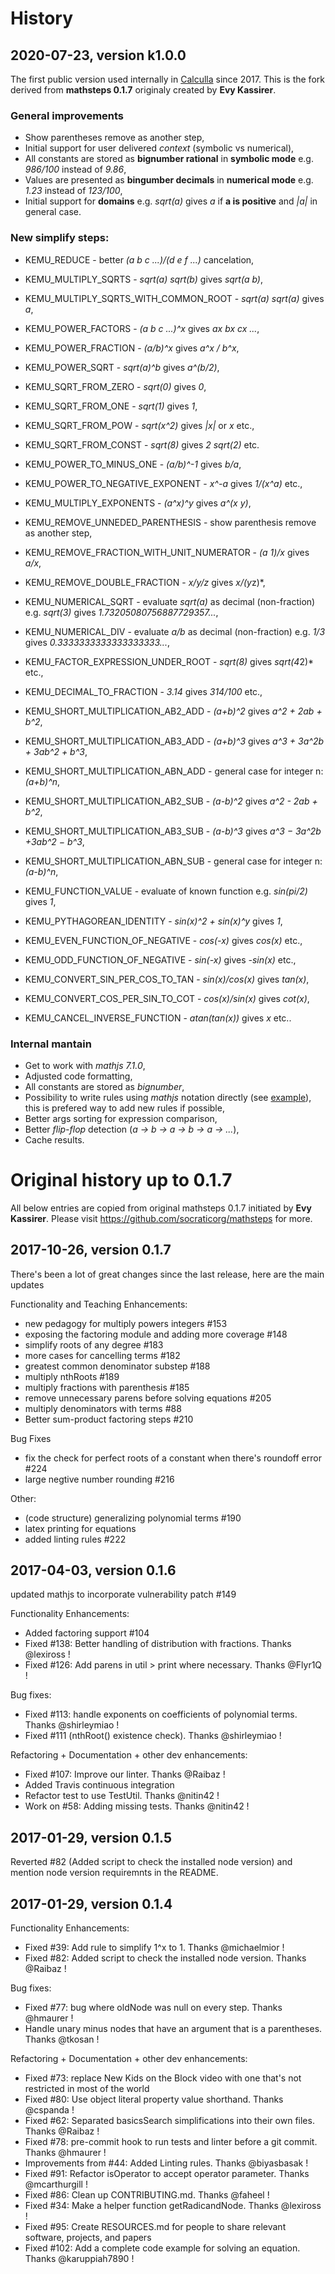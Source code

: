 # History

## 2020-07-23, version k1.0.0
The first public version used internally in [Calculla](https://calculla.com) since 2017.
This is the fork derived from **mathsteps 0.1.7** originaly created by **Evy Kassirer**.

  ### General improvements
  - Show parentheses remove as another step,
  - Initial support for user delivered *context* (symbolic vs numerical),
  - All constants are stored as **bignumber rational** in **symbolic mode** e.g. *986/100* instead of *9.86*,
  - Values are presented as **bingumber decimals** in **numerical mode** e.g. *1.23* instead of *123/100*,
  - Initial support for **domains** e.g. *sqrt(a)* gives *a* if **a is positive** and *|a|* in general case.
    
  ### New simplify steps:
    
  - KEMU_REDUCE - better *(a b c ...)/(d e f ...)* cancelation,
  - KEMU_MULTIPLY_SQRTS - *sqrt(a) sqrt(b)* gives *sqrt(a b)*,
  - KEMU_MULTIPLY_SQRTS_WITH_COMMON_ROOT - *sqrt(a) sqrt(a)* gives *a*,
  - KEMU_POWER_FACTORS - *(a b c ...)^x* gives *ax bx cx ...*,
  - KEMU_POWER_FRACTION - *(a/b)^x* gives *a^x / b^x*,
  - KEMU_POWER_SQRT - *sqrt(a)^b* gives *a^(b/2)*,
  - KEMU_SQRT_FROM_ZERO - *sqrt(0)* gives *0*,
  - KEMU_SQRT_FROM_ONE - *sqrt(1)* gives *1*,
  - KEMU_SQRT_FROM_POW - *sqrt(x^2)* gives *|x|* or *x* etc.,
  - KEMU_SQRT_FROM_CONST - *sqrt(8)* gives *2 sqrt(2)* etc.
  - KEMU_POWER_TO_MINUS_ONE - *(a/b)^-1* gives *b/a*,
  - KEMU_POWER_TO_NEGATIVE_EXPONENT - *x^-a* gives *1/(x^a)* etc.,
  - KEMU_MULTIPLY_EXPONENTS - *(a^x)^y* gives *a^(x y)*,
  - KEMU_REMOVE_UNNEDED_PARENTHESIS - show parenthesis remove as another step,
  - KEMU_REMOVE_FRACTION_WITH_UNIT_NUMERATOR - *(a 1)/x* gives *a/x*,
  - KEMU_REMOVE_DOUBLE_FRACTION - *x/y/z* gives *x/(y*z)*,
  - KEMU_NUMERICAL_SQRT - evaluate *sqrt(a)* as decimal (non-fraction) e.g. *sqrt(3)* gives *1.73205080756887729357...*,
  - KEMU_NUMERICAL_DIV - evaluate *a/b* as decimal (non-fraction) e.g. *1/3* gives *0.3333333333333333333...*,
  - KEMU_FACTOR_EXPRESSION_UNDER_ROOT - *sqrt(8)* gives *sqrt(4*2)* etc.,
  - KEMU_DECIMAL_TO_FRACTION - *3.14* gives *314/100* etc.,

  - KEMU_SHORT_MULTIPLICATION_AB2_ADD - *(a+b)^2* gives *a^2 + 2ab + b^2*,
  - KEMU_SHORT_MULTIPLICATION_AB3_ADD - *(a+b)^3* gives *a^3 + 3a^2b + 3ab^2 + b^3*,
  - KEMU_SHORT_MULTIPLICATION_ABN_ADD - general case for integer n: *(a+b)^n*,

  - KEMU_SHORT_MULTIPLICATION_AB2_SUB - *(a-b)^2* gives *a^2 - 2ab + b^2*,
  - KEMU_SHORT_MULTIPLICATION_AB3_SUB - *(a-b)^3* gives *a^3 − 3a^2b +3ab^2 − b^3*,
  - KEMU_SHORT_MULTIPLICATION_ABN_SUB - general case for integer n: *(a-b)^n*,

  - KEMU_FUNCTION_VALUE - evaluate of known function e.g. *sin(pi/2)* gives *1*,
  - KEMU_PYTHAGOREAN_IDENTITY - *sin(x)^2 + sin(x)^y* gives *1*,
  - KEMU_EVEN_FUNCTION_OF_NEGATIVE - *cos(-x)* gives *cos(x)* etc.,
  - KEMU_ODD_FUNCTION_OF_NEGATIVE - *sin(-x)* gives *-sin(x)* etc.,
  - KEMU_CONVERT_SIN_PER_COS_TO_TAN - *sin(x)/cos(x)* gives *tan(x)*,
  - KEMU_CONVERT_COS_PER_SIN_TO_COT - *cos(x)/sin(x)* gives *cot(x)*,
  - KEMU_CANCEL_INVERSE_FUNCTION - *atan(tan(x))* gives *x* etc..
  
  ### Internal mantain
  - Get to work with *mathjs 7.1.0*,
  - Adjusted code formatting,
  - All constants are stored as *bignumber*,
  - Possibility to write rules using *mathjs* notation directly (see [example](https://github.com/kemu-studio/mathsteps/blob/sync-with-calculla/lib/simplifyExpression/kemuCommonSearch/commonFunctions.js)), this is prefered way to add new rules if possible,
  - Better args sorting for expression comparison,
  - Better *flip-flop* detection (*a -> b -> a -> b -> a -> ...*),
  - Cache results.

# Original history up to 0.1.7
All below entries are copied from original mathsteps 0.1.7 initiated by **Evy Kassirer**.
Please visit https://github.com/socraticorg/mathsteps for more.

## 2017-10-26, version 0.1.7

There's been a lot of great changes since the last release, here are the main updates

Functionality and Teaching Enhancements:

- new pedagogy for multiply powers integers #153
- exposing the factoring module and adding more coverage #148
- simplify roots of any degree #183
- more cases for cancelling terms #182
- greatest common denominator substep #188
- multiply nthRoots #189
- multiply fractions with parenthesis #185
- remove unnecessary parens before solving equations #205
- multiply denominators with terms #88
- Better sum-product factoring steps #210


Bug Fixes

- fix the check for perfect roots of a constant when there's roundoff error #224
- large negtive number rounding #216

Other:

- (code structure) generalizing polynomial terms #190
- latex printing for equations
- added linting rules #222


## 2017-04-03, version 0.1.6

updated mathjs to incorporate vulnerability patch #149

Functionality Enhancements:

- Added factoring support #104
- Fixed #138: Better handling of distribution with fractions. Thanks @lexiross !
- Fixed #126: Add parens in util > print where necessary. Thanks @Flyr1Q !

Bug fixes:

- Fixed #113: handle exponents on coefficients of polynomial terms. Thanks @shirleymiao !
- Fixed #111 (nthRoot() existence check). Thanks @shirleymiao !

Refactoring + Documentation + other dev enhancements:

- Fixed #107: Improve our linter. Thanks  @Raibaz !
- Added Travis continuous integration
- Refactor test to use TestUtil. Thanks @nitin42 !
- Work on #58: Adding missing tests. Thanks @nitin42 !

## 2017-01-29, version 0.1.5

Reverted #82 (Added script to check the installed node version) and mention
node version requiremnts in the README.

## 2017-01-29, version 0.1.4

Functionality Enhancements:

- Fixed #39: Add rule to simplify 1^x to 1. Thanks @michaelmior !
- Fixed #82: Added script to check the installed node version. Thanks @Raibaz !

Bug fixes:

- Fixed #77: bug where oldNode was null on every step. Thanks @hmaurer !
- Handle unary minus nodes that have an argument that is a parentheses. Thanks
  @tkosan !

Refactoring + Documentation + other dev enhancements:

- Fixed #73: replace New Kids on the Block video with one that's not restricted
  in most of the world
- Fixed #80: Use object literal property value shorthand. Thanks @cspanda !
- Fixed #62: Separated basicsSearch simplifications into their own files. Thanks
  @Raibaz !
- Fixed #78: pre-commit hook to run tests and linter before a git commit. Thanks
  @hmaurer !
- Improvements from #44: Added Linting rules. Thanks @biyasbasak !
- Fixed #91: Refactor isOperator to accept operator parameter. Thanks
  @mcarthurgill !
- Fixed #86: Clean up CONTRIBUTING.md. Thanks @faheel !
- Fixed #34: Make a helper function getRadicandNode. Thanks @lexiross !
- Fixed #95: Create RESOURCES.md for people to share relevant software,
  projects, and papers
- Fixed #102: Add a complete code example for solving an equation. Thanks
  @karuppiah7890 !
